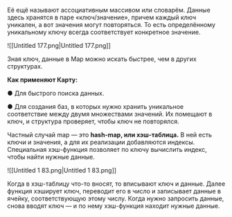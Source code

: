 Её ещё называют ассоциативным массивом или словарём. Данные здесь хранятся в паре «ключ/значение», причем каждый ключ уникален, а вот значения могут повторяться. То есть определённому уникальному ключу всегда соответствует конкретное значение.

![[Untitled 177.png|Untitled 177.png]]

Зная ключ, данные в Map можно искать быстрее, чем в других структурах.

**Как применяют Карту:**

● Для быстрого поиска данных.

● Для создания баз, в которых нужно хранить уникальное соответствие между двумя множествами значений. Их помещают в ключ, и структура проверяет, чтобы ключ не повторялся.

Частный случай map — это **hash-map, или хэш-таблица.** В ней есть ключи и значения, а для их реализации добавляются индексы. Специальная хэш-функция позволяет по ключу вычислить индекс, чтобы найти нужные данные.

![[Untitled 1 83.png|Untitled 1 83.png]]

Когда в хэш-таблицу что-то вносят, то вписывают ключ и данные. Далее функция хэширует ключ, переводит его в число и записывает данные в ячейку, соответствующую этому числу. Когда нужно запросить данные, снова вводят ключ — и по нему хэш-функция находит нужные данные.